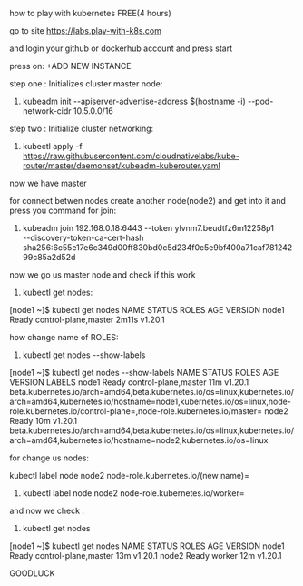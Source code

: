 how to play with kubernetes FREE(4 hours)

go to site 
https://labs.play-with-k8s.com

and login your github or dockerhub account
and press start

press on:
+ADD NEW INSTANCE

step one :
Initializes cluster master node:

1. kubeadm init --apiserver-advertise-address $(hostname -i) --pod-network-cidr 10.5.0.0/16


step two : 
Initialize cluster networking:
1. kubectl apply -f https://raw.githubusercontent.com/cloudnativelabs/kube-router/master/daemonset/kubeadm-kuberouter.yaml


now we have master


for connect betwen nodes create another node(node2)
and get into it and press you command for join:
 
1.  kubeadm join 192.168.0.18:6443 --token ylvnm7.beudtfz6m12258p1 \
    --discovery-token-ca-cert-hash sha256:6c55e17e6c349d00ff830bd0c5d234f0c5e9bf400a71caf78124299c85a2d52d 
    
now we go us master node and check if this work
    
1. kubectl get nodes:
    
[node1 ~]$ kubectl get nodes
NAME    STATUS   ROLES                  AGE     VERSION
node1   Ready    control-plane,master   2m11s   v1.20.1

how change name of ROLES:

1. kubectl get nodes --show-labels

[node1 ~]$ kubectl get nodes --show-labels
NAME    STATUS   ROLES                  AGE   VERSION   LABELS
node1   Ready    control-plane,master   11m   v1.20.1   beta.kubernetes.io/arch=amd64,beta.kubernetes.io/os=linux,kubernetes.io/arch=amd64,kubernetes.io/hostname=node1,kubernetes.io/os=linux,node-role.kubernetes.io/control-plane=,node-role.kubernetes.io/master=
node2   Ready    <none>                 10m   v1.20.1   beta.kubernetes.io/arch=amd64,beta.kubernetes.io/os=linux,kubernetes.io/arch=amd64,kubernetes.io/hostname=node2,kubernetes.io/os=linux

for change us nodes:

kubectl label node node2 node-role.kubernetes.io/(new name)=

1.  kubectl label node node2 node-role.kubernetes.io/worker=

and now we check :

1. kubectl get nodes

[node1 ~]$ kubectl get nodes
NAME    STATUS   ROLES                  AGE   VERSION
node1   Ready    control-plane,master   13m   v1.20.1
node2   Ready    worker                 12m   v1.20.1


GOODLUCK
